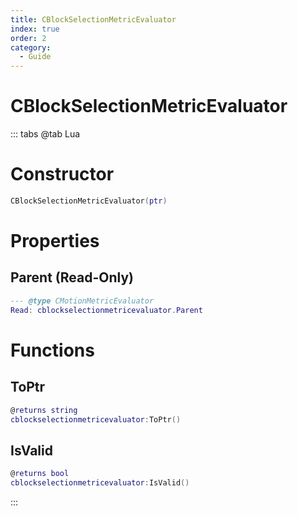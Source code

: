```yaml
---
title: CBlockSelectionMetricEvaluator
index: true
order: 2
category:
  - Guide
---
```


# CBlockSelectionMetricEvaluator

::: tabs
@tab Lua
# Constructor
```lua
CBlockSelectionMetricEvaluator(ptr)
```
# Properties
## Parent (Read-Only)
```lua
--- @type CMotionMetricEvaluator
Read: cblockselectionmetricevaluator.Parent
```
# Functions
## ToPtr
```lua
@returns string
cblockselectionmetricevaluator:ToPtr()
```
## IsValid
```lua
@returns bool
cblockselectionmetricevaluator:IsValid()
```

:::